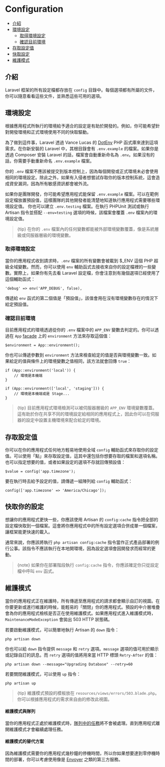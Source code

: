 # Configuration

- [介紹](#introduction)
- [環境設定](#environment-configuration)
    - [取得環境設定](#retrieving-environment-configuration)
    - [確認目前環境](#determining-the-current-environment)
- [存取設定值](#accessing-configuration-values)
- [快取設定](#configuration-caching)
- [維護模式](#maintenance-mode)

<a name="introduction"></a>
## 介紹

Laravel 框架的所有設定檔都存放在 `config` 目錄中。每個選項都有所屬的文件，你可以隨意看看這些文件，並熟悉這些可用的選項。

<a name="environment-configuration"></a>
## 環境設定

根據應用程式所執行的環境給予適合的設定是有助於開發的。例如，你可能希望針對開發環境和正式環境使用不同的快取驅動。

為了做到這件事，Laravel 透過 Vance Lucas 的 [DotEnv](https://github.com/vlucas/phpdotenv) PHP 函式庫來達到這項需求。在你新安裝的 Laravel 中，其根目錄會有 `.env.example` 的檔案。如果你是透過 Composer 安裝 Laravel 的話，檔案會自動重新命名為  `.env`。如果沒有的話，你需要手動重新命名 `.env.example` 檔案。

你的 `.env` 檔案不應該被提交到版本控制上，因為每個開發或正式環境未必會使用相同的環境設定。除此之外，如果有入侵者想嘗試存取你的版本控制系統，這會造成資安漏洞，因為所有敏感資訊都會被外流。

如果你是團隊開發，你可能希望應用程式能保留 `.env.example` 檔案。可以在範例設定檔放置預設值，這樣團隊的其他開發者能清楚地知道執行應用程式需要哪些環境設定值。 你也可以建立 `.env.testing` 檔案。在執行 PHPUnit 測試或執行 Artisan 指令並搭配 `--env=testing` 選項的時候，該檔案會覆蓋 `.env` 檔案內的環境設定值。

> {tip} 在你的 `.env` 檔案內的任何變數都能被外部環境變數覆蓋，像是系統層級或伺服器層級的環境變數。

<a name="retrieving-environment-configuration"></a>
### 取得環境設定

當你的應用程式收到請求時，`.env` 檔案的所有變數會被載到 $_ENV 這個 PHP 超級全域變數。然而，你可以使用 `env` 輔助函式去接收來自你的設定檔裡的一些變數。實際上，如果你有先去看 Laravel 設定檔，你會注意到有幾個選項已經使用了這個輔助函式：

    'debug' => env('APP_DEBUG', false),

傳遞給 `env` 函式的第二個值是「預設值」，該值會用在沒有環境變數存在的情況下給定預設值。

<a name="determining-the-current-environment"></a>
### 確認目前環境

目前應用程式的環境透過從你的  `.env` 檔案中的 `APP_ENV` 變數去判定的。你可以透過在 `App` [facade](/docs/{{version}}/facades) 上的 `environment` 方法來存取這個值：

    $environment = App::environment();

你也可以傳遞參數到 `environment` 方法來檢查給定的值是否與環境變數一致。如果給定的值與條件上的環境變數之值相同，該方法就會回傳 `true`：

    if (App::environment('local')) {
        // 環境是本機端
    }

    if (App::environment(['local', 'staging'])) {
        // 環境是本機端或是 Stage...
    }

> {tip} 目前應用程式環境檢測可以被伺服器層級的 `APP_ENV` 環境變數覆蓋。這有助於你在共享不同的環境設定給相同的應用程式上，因此你可以在伺服器的設定中設置主機環境來配合給定的環境。

<a name="accessing-configuration-values"></a>
## 存取設定值

你可以在你的應用程式任何地方輕易地使用全域 `config` 輔助函式來存取你的設定值。可以使用「點」來存取設定值，這其中還包括你想要存取的檔案和選項名稱。也可以指定想要的值，或者如果設定的選項不存就回傳預設值：

    $value = config('app.timezone');

要在執行時去給予設定的值，請傳遞一組陣列給 `config` 輔助函式：

    config(['app.timezone' => 'America/Chicago']);

<a name="configuration-caching"></a>
## 快取你的設定

想讓你的應用程式更快一些，你應該使用 Artisan 的 `config:cache` 指令把全部的設定檔快取到一個檔案。這會將你應用程式中的所有設定選項合併成單一個檔案，讓框架能更快速的載入。

通常來說，你應該將執行 `php artisan config:cache` 指令當作正式產品部署的例行公事。該指令不應該執行在本地開環境，因為設定選項會因開發求而經常的更動。

> {note} 如果你在部署階段執行 `config:cache` 指令，你應該確定你只從設定檔中呼叫 `env` 函式。

<a name="maintenance-mode"></a>
## 維護模式

當你的應用程式正在維護時，所有傳遞至應用程式的請求都會顯示自訂的視圖。在你要更新或進行維護的時候，能輕易的「關閉」你的應用程式。預設的中介層堆疊會為你的應用程式檢核是否正在使用維護模式。如果應用程式進入維護模式時，`MaintenanceModeException` 會拋出 503 HTTP 狀態碼。

若要啟動維護模式，可以簡單地執行 Artisan 的 `down` 指令：

    php artisan down

你也可以給 `down` 指令提供 `message` 和 `retry` 選項。`message` 選項的值可用於顯示或記錄自訂的訊息。而 `retry` 選項的值將用來當 HTTP 標頭 `Retry-After` 的值：

    php artisan down --message="Upgrading Database" --retry=60

若要關閉維護模式，可以使用 `up` 指令：

    php artisan up

> {tip} 維護模式預設的模板放在 `resources/views/errors/503.blade.php`。你可以根據應用程式的需求來自由的修改此視圖。

#### 維護模式與隊列

當你的應用程式正處於維護模式時，[隊列中的任務](/docs/{{version}}/queues)將不會被處理。直到應用程式離開維護模式才會繼續處理任務。

#### 維護模式的替代方案

因為維護模式需要你的應用程式幾秒鐘的停機時間，所以你如果想要達到零停機時間的部署，你可以考慮使用像是 [Envoyer](https://envoyer.io) 之類的第三方服務。
